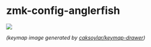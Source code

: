 # zmk-config-anglerfish


<img src="keymap-drawer/anglerfish.svg" >

_(keymap image generated by [caksoylar/keymap-drawer](https://github.com/caksoylar/keymap-drawer))_

